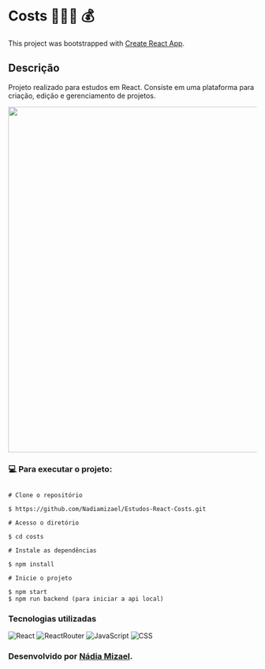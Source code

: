 # Costs 👩🏾‍💻 💰

This project was bootstrapped with [Create React App](https://github.com/facebook/create-react-app).

## Descrição

Projeto realizado para estudos em React. Consiste em uma plataforma para criação, edição e gerenciamento de projetos.

<div align="center">
  <img src="https://user-images.githubusercontent.com/83362086/170780396-bd3ac37f-53f1-4249-99de-d7f31309c96e.PNG" width="700px" />
 </div>    

### 💻 Para executar o projeto:

```

# Clone o repositório

$ https://github.com/Nadiamizael/Estudos-React-Costs.git

# Acesso o diretório

$ cd costs

# Instale as dependências

$ npm install

# Inicie o projeto

$ npm start
$ npm run backend (para iniciar a api local)

```

### Tecnologias utilizadas

![React](https://img.shields.io/badge/React-20232A?style=for-the-badge&logo=react&logoColor=61DAFB)
![ReactRouter](https://img.shields.io/badge/React_Router-CA4245?style=for-the-badge&logo=react-router&logoColor=white)
![JavaScript](https://img.shields.io/badge/JavaScript-323330?style=for-the-badge&logo=javascript&logoColor=F7DF1E)
![CSS](https://img.shields.io/badge/CSS3-1572B6?style=for-the-badge&logo=css3&logoColor=white)

### **Desenvolvido por <a href="https://www.linkedin.com/in/nadiamizael/">Nádia Mizael</a>.**
